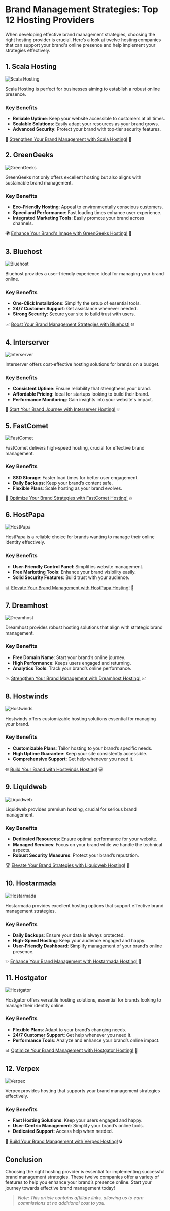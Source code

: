 # Brand Management Strategies: Top 12 Hosting Providers

When developing effective brand management strategies, choosing the right hosting provider is crucial. Here’s a look at twelve hosting companies that can support your brand's online presence and help implement your strategies effectively.

## 1. **Scala Hosting**

![Scala Hosting](https://i.imgur.com/uJ5JIK3.png "Scala Web Hosting")

Scala Hosting is perfect for businesses aiming to establish a robust online presence.

### Key Benefits
- **Reliable Uptime**: Keep your website accessible to customers at all times.
- **Scalable Solutions**: Easily adapt your resources as your brand grows.
- **Advanced Security**: Protect your brand with top-tier security features.

🌟 [Strengthen Your Brand Management with Scala Hosting!](https://snipitx.com/scala-jy) 🚀

## 2. **GreenGeeks**

![GreenGeeks](https://i.imgur.com/eEwuntu.jpg "GreenGeeks Hosting")

GreenGeeks not only offers excellent hosting but also aligns with sustainable brand management.

### Key Benefits
- **Eco-Friendly Hosting**: Appeal to environmentally conscious customers.
- **Speed and Performance**: Fast loading times enhance user experience.
- **Integrated Marketing Tools**: Easily promote your brand across channels.

🌍 [Enhance Your Brand's Image with GreenGeeks Hosting!](https://snipitx.com/greengeeks-jy) 🌱

## 3. **Bluehost**

![Bluehost](https://i.imgur.com/PasFF9E.jpeg "Bluehost Hosting")

Bluehost provides a user-friendly experience ideal for managing your brand online.

### Key Benefits
- **One-Click Installations**: Simplify the setup of essential tools.
- **24/7 Customer Support**: Get assistance whenever needed.
- **Strong Security**: Secure your site to build trust with users.

📈 [Boost Your Brand Management Strategies with Bluehost!](https://snipitx.com/bluehost-jy) 🌐

## 4. **Interserver**

![Interserver](https://i.imgur.com/OM5dOEW.jpeg "Interserver Hosting")

Interserver offers cost-effective hosting solutions for brands on a budget.

### Key Benefits
- **Consistent Uptime**: Ensure reliability that strengthens your brand.
- **Affordable Pricing**: Ideal for startups looking to build their brand.
- **Performance Monitoring**: Gain insights into your website's impact.

🔑 [Start Your Brand Journey with Interserver Hosting!](https://snipitx.com/interserver-jy) 💡

## 5. **FastComet**

![FastComet](https://i.imgur.com/7qgXuWp.png "FastComet Hosting")

FastComet delivers high-speed hosting, crucial for effective brand management.

### Key Benefits
- **SSD Storage**: Faster load times for better user engagement.
- **Daily Backups**: Keep your brand’s content safe.
- **Flexible Plans**: Scale hosting as your brand evolves.

🚀 [Optimize Your Brand Strategies with FastComet Hosting!](https://snipitx.com/fastcomet-jy) 🔥

## 6. **HostPapa**

![HostPapa](https://i.imgur.com/ouDTkvl.jpeg "HostPapa Hosting")

HostPapa is a reliable choice for brands wanting to manage their online identity effectively.

### Key Benefits
- **User-Friendly Control Panel**: Simplifies website management.
- **Free Marketing Tools**: Enhance your brand visibility easily.
- **Solid Security Features**: Build trust with your audience.

📊 [Elevate Your Brand Management with HostPapa Hosting!](https://snipitx.com/hostpapa-jy) 🌟

## 7. **Dreamhost**

![Dreamhost](https://i.imgur.com/rXIg8ip.jpeg "Dreamhost Hosting")

Dreamhost provides robust hosting solutions that align with strategic brand management.

### Key Benefits
- **Free Domain Name**: Start your brand’s online journey.
- **High Performance**: Keeps users engaged and returning.
- **Analytics Tools**: Track your brand’s online performance.

📉 [Strengthen Your Brand Management with Dreamhost Hosting!](https://snipitx.com/dreamhost-jy) 📈

## 8. **Hostwinds**

![Hostwinds](https://i.imgur.com/53aSNXx.jpeg "Hostwinds Hosting")

Hostwinds offers customizable hosting solutions essential for managing your brand.

### Key Benefits
- **Customizable Plans**: Tailor hosting to your brand’s specific needs.
- **High Uptime Guarantee**: Keep your site consistently accessible.
- **Comprehensive Support**: Get help whenever you need it.

🌐 [Build Your Brand with Hostwinds Hosting!](https://snipitx.com/hostwinds-jy) 💻

## 9. **Liquidweb**

![Liquidweb](https://i.imgur.com/4IvT9SC.jpeg "Liquidweb Hosting")

Liquidweb provides premium hosting, crucial for serious brand management.

### Key Benefits
- **Dedicated Resources**: Ensure optimal performance for your website.
- **Managed Services**: Focus on your brand while we handle the technical aspects.
- **Robust Security Measures**: Protect your brand’s reputation.

🏆 [Elevate Your Brand Strategies with Liquidweb Hosting!](https://snipitx.com/liquidweb-jy) 🚀

## 10. **Hostarmada**

![Hostarmada](https://i.imgur.com/KFbdf3o.jpeg "Hostarmada Hosting")

Hostarmada provides excellent hosting options that support effective brand management strategies.

### Key Benefits
- **Daily Backups**: Ensure your data is always protected.
- **High-Speed Hosting**: Keep your audience engaged and happy.
- **User-Friendly Dashboard**: Simplify management of your brand’s online presence.

✨ [Enhance Your Brand Management with Hostarmada Hosting!](https://snipitx.com/hostarmada-jy) 🌟

## 11. **Hostgator**

![Hostgator](https://i.imgur.com/BcVkH57.jpeg "Hostgator Hosting")

Hostgator offers versatile hosting solutions, essential for brands looking to manage their identity online.

### Key Benefits
- **Flexible Plans**: Adapt to your brand’s changing needs.
- **24/7 Customer Support**: Get help whenever you need it.
- **Performance Tools**: Analyze and enhance your brand’s online impact.

📊 [Optimize Your Brand Management with Hostgator Hosting!](https://snipitx.com/hostgator-jy) 🔑

## 12. **Verpex**

![Verpex](https://i.imgur.com/6x5LhiS.jpeg "Verpex Hosting")

Verpex provides hosting that supports your brand management strategies effectively.

### Key Benefits
- **Fast Hosting Solutions**: Keep your users engaged and happy.
- **User-Centric Management**: Simplify your brand’s online tools.
- **Dedicated Support**: Access help when needed.

🌟 [Build Your Brand Management with Verpex Hosting!](https://snipitx.com/verpex-jy) 🔒

## Conclusion

Choosing the right hosting provider is essential for implementing successful brand management strategies. These twelve companies offer a variety of features to help you enhance your brand’s presence online. Start your journey towards effective brand management today!

> *Note: This article contains affiliate links, allowing us to earn commissions at no additional cost to you.*
